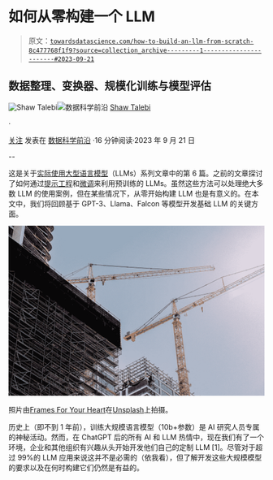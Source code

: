 # 如何从零构建一个 LLM

> 原文：[`towardsdatascience.com/how-to-build-an-llm-from-scratch-8c477768f1f9?source=collection_archive---------1-----------------------#2023-09-21`](https://towardsdatascience.com/how-to-build-an-llm-from-scratch-8c477768f1f9?source=collection_archive---------1-----------------------#2023-09-21)

## **数据整理、变换器、规模化训练与模型评估**

[](https://shawhin.medium.com/?source=post_page-----8c477768f1f9--------------------------------)![Shaw Talebi](https://shawhin.medium.com/?source=post_page-----8c477768f1f9--------------------------------)[](https://towardsdatascience.com/?source=post_page-----8c477768f1f9--------------------------------)![数据科学前沿](https://towardsdatascience.com/?source=post_page-----8c477768f1f9--------------------------------) [Shaw Talebi](https://shawhin.medium.com/?source=post_page-----8c477768f1f9--------------------------------)

·

[关注](https://medium.com/m/signin?actionUrl=https%3A%2F%2Fmedium.com%2F_%2Fsubscribe%2Fuser%2Ff3998e1cd186&operation=register&redirect=https%3A%2F%2Ftowardsdatascience.com%2Fhow-to-build-an-llm-from-scratch-8c477768f1f9&user=Shaw+Talebi&userId=f3998e1cd186&source=post_page-f3998e1cd186----8c477768f1f9---------------------post_header-----------) 发表在 [数据科学前沿](https://towardsdatascience.com/?source=post_page-----8c477768f1f9--------------------------------) ·16 分钟阅读·2023 年 9 月 21 日[](https://medium.com/m/signin?actionUrl=https%3A%2F%2Fmedium.com%2F_%2Fvote%2Ftowards-data-science%2F8c477768f1f9&operation=register&redirect=https%3A%2F%2Ftowardsdatascience.com%2Fhow-to-build-an-llm-from-scratch-8c477768f1f9&user=Shaw+Talebi&userId=f3998e1cd186&source=-----8c477768f1f9---------------------clap_footer-----------)

--

[](https://medium.com/m/signin?actionUrl=https%3A%2F%2Fmedium.com%2F_%2Fbookmark%2Fp%2F8c477768f1f9&operation=register&redirect=https%3A%2F%2Ftowardsdatascience.com%2Fhow-to-build-an-llm-from-scratch-8c477768f1f9&source=-----8c477768f1f9---------------------bookmark_footer-----------)

这是关于[实际使用大型语言模型](https://medium.com/towards-data-science/a-practical-introduction-to-llms-65194dda1148)（LLMs）系列文章中的第 6 篇。之前的文章探讨了如何通过[提示工程](https://medium.com/towards-data-science/prompt-engineering-how-to-trick-ai-into-solving-your-problems-7ce1ed3b553f)和[微调](https://medium.com/towards-data-science/fine-tuning-large-language-models-llms-23473d763b91)来利用预训练的 LLMs。虽然这些方法可以处理绝大多数 LLM 的使用案例，但在某些情况下，从零开始构建 LLM 也是有意义的。在本文中，我们将回顾基于 GPT-3、Llama、Falcon 等模型开发基础 LLM 的关键方面。

![](img/9e8157ee792c3765304fb0a7c4d15f82.png)

照片由[Frames For Your Heart](https://unsplash.com/@framesforyourheart?utm_source=medium&utm_medium=referral)在[Unsplash](https://unsplash.com/?utm_source=medium&utm_medium=referral)上拍摄。

历史上（即不到 1 年前），训练大规模语言模型（10b+参数）是 AI 研究人员专属的神秘活动。然而，在 ChatGPT 后的所有 AI 和 LLM 热情中，现在我们有了一个环境，企业和其他组织有兴趣从头开始开发他们自己的定制 LLM [1]。尽管对于超过 99%的 LLM 应用来说这并不是必需的（依我看），但了解开发这些大规模模型的要求以及在何时构建它们仍然是有益的。

